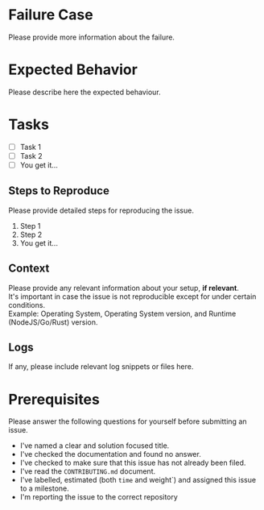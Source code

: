 # Failure Case

Please provide more information about the failure.

# Expected Behavior

Please describe here the expected behaviour.

# Tasks

- [ ] Task 1
- [ ] Task 2
- [ ] You get it...

## Steps to Reproduce

Please provide detailed steps for reproducing the issue.

1. Step 1
2. Step 2
3. You get it...

## Context

Please provide any relevant information about your setup, **if relevant**.    
It's important in case the issue is not reproducible except for under certain conditions.    
Example: Operating System, Operating System version, and Runtime (NodeJS/Go/Rust) version.    

## Logs

If any, please include relevant log snippets or files here.

# Prerequisites

Please answer the following questions for yourself before submitting an issue.

- I've named a clear and solution focused title.
- I've checked the documentation and found no answer.
- I've checked to make sure that this issue has not already been filed.
- I've read the `CONTRIBUTING.md` document.
- I've labelled, estimated (both `time` and weight`) and assigned this issue to a milestone.
- I'm reporting the issue to the correct repository
